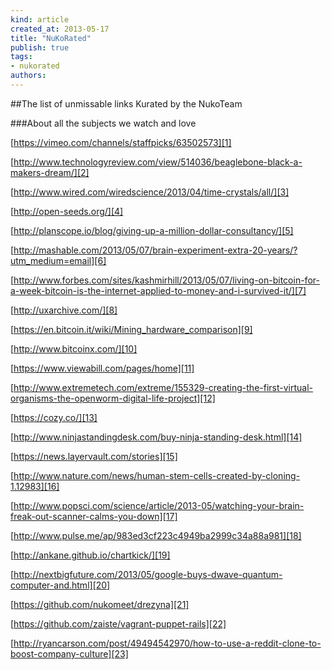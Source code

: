 ```yaml
---
kind: article
created_at: 2013-05-17
title: "NuKoRated"
publish: true
tags:
- nukorated
authors:
---
```



##The list of unmissable links Kurated by the NukoTeam

###About all the subjects we watch and love


[https://vimeo.com/channels/staffpicks/63502573][1]

[http://www.technologyreview.com/view/514036/beaglebone-black-a-makers-dream/][2]

[http://www.wired.com/wiredscience/2013/04/time-crystals/all/][3]

[http://open-seeds.org/][4]

[http://planscope.io/blog/giving-up-a-million-dollar-consultancy/][5]

[http://mashable.com/2013/05/07/brain-experiment-extra-20-years/?utm_medium=email][6]

[http://www.forbes.com/sites/kashmirhill/2013/05/07/living-on-bitcoin-for-a-week-bitcoin-is-the-internet-applied-to-money-and-i-survived-it/][7]

[http://uxarchive.com/][8]


[https://en.bitcoin.it/wiki/Mining_hardware_comparison][9]

[http://www.bitcoinx.com/][10]

[https://www.viewabill.com/pages/home][11]

[http://www.extremetech.com/extreme/155329-creating-the-first-virtual-organisms-the-openworm-digital-life-project][12]

[https://cozy.co/][13]

[http://www.ninjastandingdesk.com/buy-ninja-standing-desk.html][14]

[https://news.layervault.com/stories][15]

[http://www.nature.com/news/human-stem-cells-created-by-cloning-1.12983][16]

[http://www.popsci.com/science/article/2013-05/watching-your-brain-freak-out-scanner-calms-you-down][17]

[http://www.pulse.me/ap/983ed3cf223c4949ba2999c34a88a981][18]

[http://ankane.github.io/chartkick/][19]

[http://nextbigfuture.com/2013/05/google-buys-dwave-quantum-computer-and.html][20]

[https://github.com/nukomeet/drezyna][21]

[https://github.com/zaiste/vagrant-puppet-rails][22]

[http://ryancarson.com/post/49494542970/how-to-use-a-reddit-clone-to-boost-company-culture][23]


[1]:https://vimeo.com/channels/staffpicks/63502573
[2]:http://www.technologyreview.com/view/514036/beaglebone-black-a-makers-dream/
[3]:http://www.wired.com/wiredscience/2013/04/time-crystals/all/
[4]:http://open-seeds.org/
[5]:http://planscope.io/blog/giving-up-a-million-dollar-consultancy/
[6]:http://mashable.com/2013/05/07/brain-experiment-extra-20-years/?utm_medium=email
[7]:http://www.forbes.com/sites/kashmirhill/2013/05/07/living-on-bitcoin-for-a-week-bitcoin-is-the-internet-applied-to-money-and-i-survived-it/
[8]:http://uxarchive.com/
[9]:https://en.bitcoin.it/wiki/Mining_hardware_comparison
[10]:http://www.bitcoinx.com/
[11]:https://www.viewabill.com/pages/home
[12]:http://www.extremetech.com/extreme/155329-creating-the-first-virtual-organisms-the-openworm-digital-life-project
[13]:https://cozy.co/
[14]:http://www.ninjastandingdesk.com/buy-ninja-standing-desk.html
[15]:https://news.layervault.com/stories
[16]:http://www.nature.com/news/human-stem-cells-created-by-cloning-1.12983
[17]:http://www.popsci.com/science/article/2013-05/watching-your-brain-freak-out-scanner-calms-you-down
[18]:http://www.pulse.me/ap/983ed3cf223c4949ba2999c34a88a981
[19]:http://ankane.github.io/chartkick/
[20]:http://nextbigfuture.com/2013/05/google-buys-dwave-quantum-computer-and.html
[21]:https://github.com/nukomeet/drezyna
[22]:https://github.com/zaiste/vagrant-puppet-rails
[23]:http://ryancarson.com/post/49494542970/how-to-use-a-reddit-clone-to-boost-company-culture

